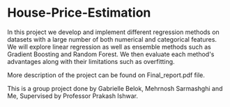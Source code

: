 # House-Price-Estimation

In this project we develop and implement different regression methods on datasets with a large number of both
numerical and categorical features. We will explore linear
regression as well as ensemble methods such as Gradient
Boosting and Random Forest. We then evaluate each method's advantages along with their limitations such as overfitting.

More description of the project can be found on Final_report.pdf file.

This is a group project done by Gabrielle Belok, Mehrnosh Sarmashghi and Me, Supervised by Professor Prakash Ishwar.
